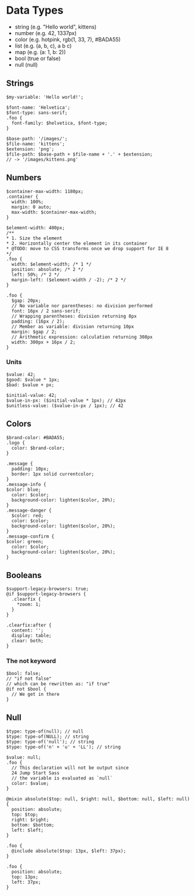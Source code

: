 # Data Types
- string (e.g. "Hello world", kittens)
- number (e.g. 42, 1337px)
- color (e.g. hotpink, rgb(1, 33, 7), #BADA55)
- list (e.g. (a, b, c), a b c)
- map (e.g. (a: 1, b: 2))
- bool (true or false)
- null (null)

## Strings
`$my-variable: 'Hello world!';`
```
$font-name: 'Helvetica';
$font-type: sans-serif;
.foo {
  font-family: $helvetica, $font-type;
}
```

```
$base-path: '/images/';
$file-name: 'kittens';
$extension: 'png';
$file-path: $base-path + $file-name + '.' + $extension;
// -> '/images/kittens.png'
```

## Numbers
```
$container-max-width: 1180px;
.container {
  width: 100%;
  margin: 0 auto;
  max-width: $container-max-width;
}
```

```
$element-width: 400px;
/**
* 1. Size the element
* 2. Horizontally center the element in its container
* @TODO: move to CSS transforms once we drop support for IE 8
*/
.foo {
  width: $element-width; /* 1 */
  position: absolute; /* 2 */
  left: 50%; /* 2 */
  margin-left: ($element-width / -2); /* 2 */
}
```
```
.foo {
  $gap: 20px;
  // No variable nor parentheses: no division performed
  font: 16px / 2 sans-serif;
  // Wrapping parentheses: division returning 8px
  padding: (16px / 2);
  // Member as variable: division returning 10px
  margin: $gap / 2;
  // Arithmetic expression: calculation returning 308px
  width: 300px + 16px / 2;
}
```
### Units
```
$value: 42;
$good: $value * 1px;
$bad: $value + px;
```
```
$initial-value: 42;
$value-in-px: ($initial-value * 1px); // 42px
$unitless-value: ($value-in-px / 1px); // 42
```

## Colors
```
$brand-color: #BADA55;
.logo {
  color: $brand-color;
}
```
```
.message {
  padding: 10px;
  border: 1px solid currentcolor;
}
.message-info {
$color: blue;
  color: $color;
  background-color: lighten($color, 20%);
}
.message-danger {
  $color: red;
  color: $color;
  background-color: lighten($color, 20%);
}
.message-confirm {
$color: green;
  color: $color;
  background-color: lighten($color, 20%);
}
```
## Booleans
```
$support-legacy-browsers: true;
@if $support-legacy-browsers {
  .clearfix {
    *zoom: 1;
  }
}
```
```
.clearfix:after {
  content: '';
  display: table;
  clear: both;
} 
``` 

### The not keyword
```
$bool: false;
// "if not false"
// which can be rewritten as: "if true"
@if not $bool {
  // We get in there
}
```

## Null
```
$type: type-of(null); // null
$type: type-of(NULL); // string
$type: type-of('null'); // string
$type: type-of('n' + 'u' + 'LL'); // string
```
```
$value: null;
.foo {
  // This declaration will not be output since
  24 Jump Start Sass
  // the variable is evaluated as `null`
  color: $value;
}
```

```
@mixin absolute($top: null, $right: null, $bottom: null, $left: null) {
  position: absolute;
  top: $top;
  right: $right;
  bottom: $bottom;
  left: $left;
}
```
```
.foo {
  @include absolute($top: 13px, $left: 37px);
}
```
```
.foo {
  position: absolute;
  top: 13px;
  left: 37px;
}
```



